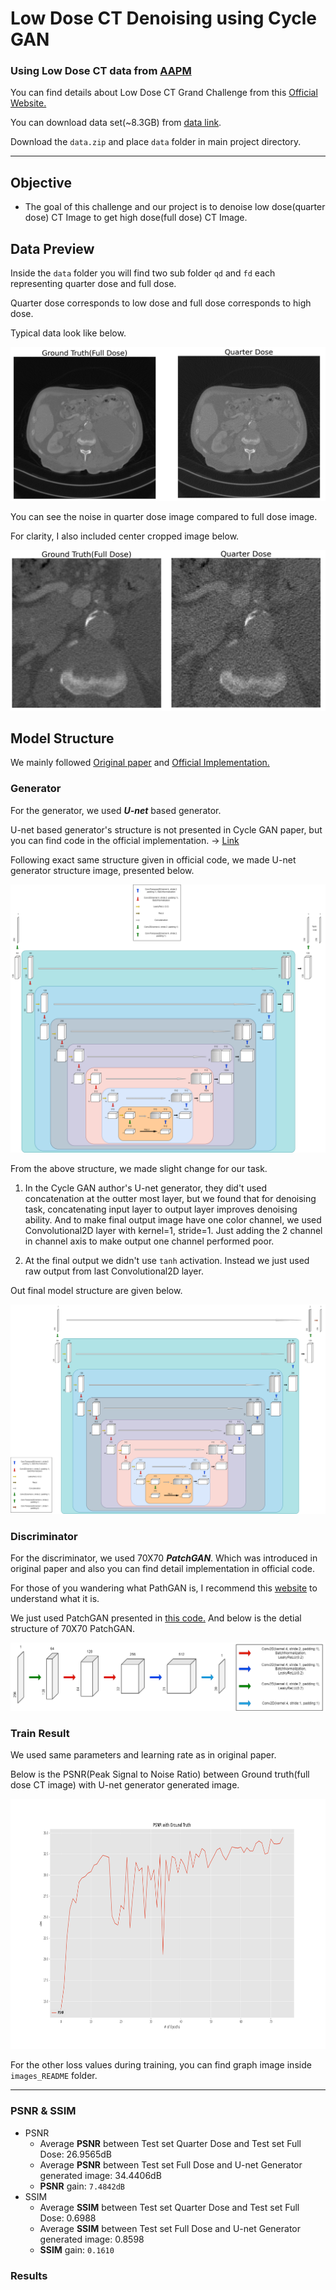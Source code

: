 # Low Dose CT Denoising using Cycle GAN
### Using Low Dose CT data from [AAPM](https://www.aapm.org/)

You can find details about Low Dose CT Grand Challenge from this [Official Website.](https://www.aapm.org/grandchallenge/lowdosect/#trainingData)

You can download data set(~8.3GB) from [data link](https://drive.google.com/drive/folders/1pC7Coiu3bcPAy2Kno7b6jdyLzcs-G1Gz?usp=sharing).

Download the ```data.zip``` and place ```data``` folder in main project directory.

- - -

## Objective
- The goal of this challenge and our project is to denoise low dose(quarter dose) CT Image to get high dose(full dose) CT Image.

## Data Preview
Inside the ```data``` folder you will find two sub folder ```qd``` and ```fd``` each representing quarter dose and full dose.

Quarter dose corresponds to low dose and full dose corresponds to high dose.

Typical data look like below.

<img src="./images_README/full_image.png">

You can see the noise in quarter dose image compared to full dose image. 

For clarity, I also included center cropped image below.

<img src="./images_README/crop_image.png">

## Model Structure

We mainly followed [Original paper](https://arxiv.org/abs/1703.10593?amp=1) and [Official Implementation.](https://github.com/junyanz/pytorch-CycleGAN-and-pix2pix)

### Generator

For the generator, we used ***U-net*** based generator. 

U-net based generator's structure is not presented in Cycle GAN paper, but you can find code in the official implementation. -> [Link](https://github.com/junyanz/pytorch-CycleGAN-and-pix2pix/blob/9bcef69d5b39385d18afad3d5a839a02ae0b43e7/models/networks.py#L436)

Following exact same structure given in official code, we made U-net generator structure image, presented below.

<img src="./images_README/Cycle GAN Generator.png">

From the above structure, we made slight change for our task.

1. In the Cycle GAN author's U-net generator, they did't used concatenation at the outter most layer, but we found that for denoising task, concatenating input layer to output layer improves denoising ability. And to make final output image have one color channel, we used Convolutional2D layer with kernel=1, stride=1. Just adding the 2 channel in channel axis to make output one channel performed poor.

2. At the final output we didn't use ```tanh``` activation. Instead we just used raw output from last Convolutional2D layer.

Out final model structure are given below.


<img src="./images_README/Cycle GAN Generator_my_version.png">

### Discriminator

For the discriminator, we used 70X70 ***PatchGAN***. Which was introduced in original paper and also you can find detail implementation in official code.

For those of you wandering what PathGAN is, I recommend this [website](https://sahiltinky94.medium.com/understanding-patchgan-9f3c8380c207) to understand what it is.

We just used PatchGAN presented in [this code.](https://github.com/junyanz/pytorch-CycleGAN-and-pix2pix/blob/9bcef69d5b39385d18afad3d5a839a02ae0b43e7/models/networks.py#L538) And below is the detial structure of 70X70 PatchGAN.

<img src="./images_README/Cycle GAN Discriminator.png">

### Train Result

We used same parameters and learning rate as in original paper. 

Below is the PSNR(Peak Signal to Noise Ratio) between Ground truth(full dose CT image) with U-net generator generated image.

<img src="./images_README/PSNR.png" width="800" height="400">

For the other loss values during training, you can find graph image inside ```images_README``` folder.

- - -

### PSNR & SSIM

- PSNR
  - Average **PSNR** between Test set Quarter Dose and Test set Full Dose: 26.9565dB
  - Average **PSNR** between Test set Full Dose and U-net Generator generated image: 34.4406dB
  - **PSNR** gain: ```7.4842dB```
- SSIM
  - Average **SSIM** between Test set Quarter Dose and Test set Full Dose: 0.6988
  - Average **SSIM** between Test set Full Dose and U-net Generator generated image: 0.8598
  - **SSIM** gain: ```0.1610```
  
 ### Results
 

